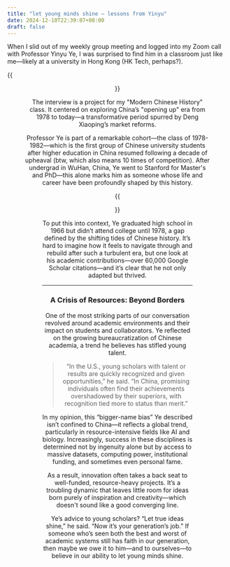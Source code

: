 ```yaml
---
title: "let young minds shine — lessons from Yinyu"
date: 2024-12-10T22:39:07+08:00
draft: false
---
```


When I slid out of my weekly group meeting and logged into my Zoom call with Professor Yinyu Ye, I was surprised to find him in a classroom just like me—likely at a university in Hong Kong (HK Tech, perhaps?). 

{{<figure align="center" src="/online/interview_ye.jpeg" caption="All three of us had just logged off other meetings to hopped into this interview, which really feel casually—profound." width="88%">}}

The interview is a project for my "Modern Chinese History" class. It centered on exploring China’s "opening up" era from 1978 to today—a transformative period spurred by Deng Xiaoping’s market reforms. 

Professor Ye is part of a remarkable cohort—the class of 1978-1982—which is the first group of Chinese university students after higher education in China resumed following a decade of upheaval (btw, which also means 10 times of competition). After undergrad in WuHan, China, Ye went to Stanford for Master's and PhD—this alone marks him as someone whose life and career have been profoundly shaped by this history.

{{<figure align="center" src="/online/20201123-yinyu-ye-classportrait.jpg" caption="See another relevant article 'Yinyu Ye: Sports led me from the rice fields to Stanford' [here](http://engineering.stanford.edu/news/yinyu-ye-sports-led-me-rice-fields-stanford). Professor Ye’s personal experiences offered a unique lens to examine these monumental changes." width="100%">}}

To put this into context, Ye graduated high school in 1966 but didn’t attend college until 1978, a gap defined by the shifting tides of Chinese history. It’s hard to imagine how it feels to navigate through and rebuild after such a turbulent era, but one look at his academic contributions—over 60,000 Google Scholar citations—and it’s clear that he not only adapted but thrived.

---

### A Crisis of Resources: Beyond Borders

One of the most striking parts of our conversation revolved around academic environments and their impact on students and collaborators. Ye reflected on the growing bureaucratization of Chinese academia, a trend he believes has stifled young talent.

> “In the U.S., young scholars with talent or results are quickly recognized and given opportunities,” he said. “In China, promising individuals often find their achievements overshadowed by their superiors, with recognition tied more to status than merit.”

In my opinion, this “bigger-name bias” Ye described isn’t confined to China—it reflects a global trend, particularly in resource-intensive fields like AI and biology. Increasingly, success in these disciplines is determined not by ingenuity alone but by access to massive datasets, computing power, institutional funding, and sometimes even personal fame.

As a result, innovation often takes a back seat to well-funded, resource-heavy projects. It’s a troubling dynamic that leaves little room for ideas born purely of inspiration and creativity—which doesn't sound like a good converging line.

Ye’s advice to young scholars? “Let true ideas shine,” he said. “Now it’s your generation’s job.” If someone who’s seen both the best and worst of academic systems still has faith in our generation, then maybe we owe it to him—and to ourselves—to believe in our ability to let young minds shine.
